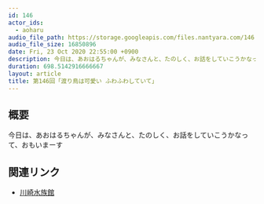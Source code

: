 ```yaml
---
id: 146
actor_ids:
  - aoharu
audio_file_path: https://storage.googleapis.com/files.nantyara.com/146.mp3
audio_file_size: 16850896
date: Fri, 23 Oct 2020 22:55:00 +0900
description: 今日は、あおはるちゃんが、みなさんと、たのしく、お話をしていこうかなって、おもいまーす
duration: 698.5142916666667
layout: article
title: 第146回「渡り鳥は可愛い ふわふわしていて」
---
```

## 概要

今日は、あおはるちゃんが、みなさんと、たのしく、お話をしていこうかなって、おもいまーす

## 関連リンク

* [川崎水族館](https://kawa-sui.com/)
